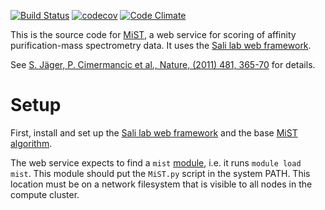 [![Build Status](https://travis-ci.org/salilab/mist-web.svg?branch=master)](https://travis-ci.org/salilab/mist-web)
[![codecov](https://codecov.io/gh/salilab/mist-web/branch/master/graph/badge.svg)](https://codecov.io/gh/salilab/mist-web)
[![Code Climate](https://codeclimate.com/github/salilab/mist-web/badges/gpa.svg)](https://codeclimate.com/github/salilab/mist-web)

This is the source code for [MiST](https://salilab.org/mist/), a web
service for scoring of affinity purification-mass spectrometry data.
It uses the [Sali lab web framework](https://github.com/salilab/saliweb/).

See [S. Jäger, P. Cimermancic et al., Nature, (2011) 481, 365-70](https://www.ncbi.nlm.nih.gov/pubmed/22190034) for details.

# Setup

First, install and set up the
[Sali lab web framework](https://github.com/salilab/saliweb/) and the
base [MiST algorithm](https://github.com/salilab/mist/).

The web service expects to find a `mist` [module](http://modules.sourceforge.net/),
i.e. it runs `module load mist`. This module should put the `MiST.py` script
in the system PATH. This location must be on a network filesystem that is
visible to all nodes in the compute cluster.

